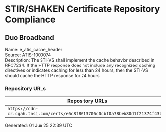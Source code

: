 # STIR/SHAKEN Certificate Repository Compliance

## Duo Broadband 

Name: e_atis_cache_header\
Source: ATIS-1000074\
Description: The STI-VS shall implement the cache behavior described in RFC7234. If the HTTP response does not include any recognized caching directives or indicates caching for less than 24 hours, then the STI-VS should cache the HTTP response for 24 hours
### Repository URLs

| Repository URLs | Not After |  Problems | Link |
|-----------------|-----------|-----------|------|
| `https://cdn-cr.cgah.tnsi.com/certs/e6c8f8013706c0cbf0a78beb80d1f21374f43b1d` | 25&#160;Jan&#160;27&#160;16:07&#160;UTC | true | [view](../../REPOS/c9789ba5f92bfd44a8ddb2f9f7f1d3381c72941d/README.md) |


Generated: 01 Jun 25 22:39 UTC
